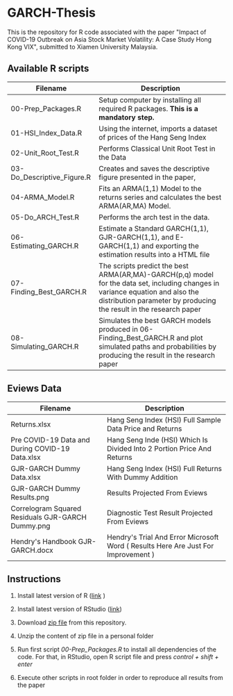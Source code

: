 # GARCH-Thesis

This is the repository for R code associated with the paper "Impact of COVID-19 Outbreak on Asia Stock Market Volatility: A Case Study Hong Kong VIX", submitted to Xiamen University Malaysia.

## Available R scripts

| Filename                              | Description                                                                                        |
|---------------------------------------|----------------------------------------------------------------------------------------------------|
| 00-Prep_Packages.R                    | Setup computer by installing all required R packages. **This is a mandatory step.**                |
| 01-HSI_Index_Data.R                   | Using the internet, imports a dataset of prices of the Hang Seng Index                             |
| 02-Unit_Root_Test.R                   | Performs Classical Unit Root Test in the Data                                                      |
| 03-Do_Descriptive_Figure.R            | Creates and saves the descriptive figure presented in the paper,                                   |
| 04-ARMA_Model.R                       | Fits an ARMA(1,1) Model to the returns series and calculates the best ARMA(AR,MA) Model.                                                                                                                                                                                            |
| 05-Do_ARCH_Test.R                     | Performs the arch test in the data.                                                                |
| 06-Estimating_GARCH.R                 | Estimate a Standard GARCH(1,1), GJR-GARCH(1,1), and E-GARCH(1,1) and exporting the estimation results into a HTML file                                                                                                                                                              |
| 07-Finding_Best_GARCH.R               | The scripts predict the best ARMA(AR,MA)-GARCH(p,q) model for the data set, including changes in variance equation and also the distribution parameter by producing the result in the research paper                                                                         |
| 08-Simulating_GARCH.R                 | Simulates the best GARCH models produced in 06-Finding_Best_GARCH.R and plot simulated paths and probabilities by producing the result in the research paper                                                                                                                        |

## Eviews Data

| Filename                                          | Description                                                                                        |
|---------------------------------------------------|----------------------------------------------------------------------------------------------------|
| Returns.xlsx                                      | Hang Seng Index (HSI) Full Sample Data Price and Returns                                           |
| Pre COVID-19 Data and During COVID-19 Data.xlsx   | Hang Seng Inde (HSI) Which Is Divided Into 2 Portion Price And Returns                             |
| GJR-GARCH Dummy Data.xlsx                         | Hang Seng Index (HSI) Full Returns With Dummy Addition                                             |
| GJR-GARCH Dummy Results.png                       | Results Projected From Eviews                                                                      |
| Correlogram Squared Residuals GJR-GARCH Dummy.png | Diagnostic Test Result Projected From Eviews                                                       |
| Hendry's Handbook GJR-GARCH.docx                  | Hendry's Trial And Error Microsoft Word ( Results Here Are Just For Improvement )                  |

## Instructions

1) Install latest version of R ([link](https://cloud.r-project.org/) )

2) Install latest version of RStudio ([link](https://rstudio.com/products/rstudio/download/))

3) Download [zip file](https://github.com/Hendry818/GARCH-Thesis/archive/refs/heads/main.zip) from this repository.

4) Unzip the content of zip file in a personal folder

5) Run first script _00-Prep_Packages.R_ to install all dependencies of the code. For that, in RStudio, open R script file and press _control + shift + enter_

6) Execute other scripts in root folder in order to reproduce all results from the paper
 
